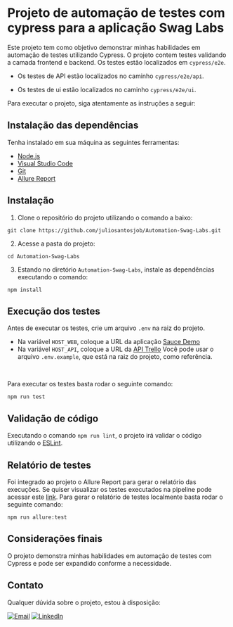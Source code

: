 # Projeto de automação de testes com cypress para a aplicação Swag Labs


Este projeto tem como objetivo demonstrar minhas habilidades em automação de testes utilizando Cypress. O projeto contem testes validando a camada frontend e backend. Os testes estão localizados em `cypress/e2e`. 


- Os testes de API estão localizados no caminho `cypress/e2e/api`. 

- Os testes de ui estão localizados no caminho `cypress/e2e/ui`.


Para executar o projeto, siga atentamente as instruções a seguir:


## Instalação das dependências

Tenha instalado em sua máquina as seguintes ferramentas:

- [Node.js](https://nodejs.org/pt) <br>
- [Visual Studio Code](https://code.visualstudio.com/download) <br>
- [Git](https://git-scm.com/downloads) <br>
- [Allure Report](https://allurereport.org/)

## Instalação

1. Clone o repositório do projeto utilizando o comando a baixo:

```
git clone https://github.com/juliosantosjob/Automation-Swag-Labs.git
```

2. Acesse a pasta do projeto:

```
cd Automation-Swag-Labs
```

3. Estando no diretório `Automation-Swag-Labs`, instale as dependências executando o comando:

```
npm install
```

## Execução dos testes

Antes de executar os testes, crie um arquivo `.env` na raiz do projeto.
- Na variável `HOST_WEB`, coloque a URL da aplicação [Sauce Demo](https://www.saucedemo.com)
- Na variável `HOST_API`, coloque a URL da [API Trello](https://api.trello.com)
Você pode usar o arquivo `.env.example`, que está na raiz do projeto, como referência.

<br>

Para executar os testes basta rodar o seguinte comando:

```
npm run test
```

## Validação de código

Executando o comando `npm run lint`, o projeto irá validar o código utilizando o [ESLint](https://eslint.org/).

## Relatório de testes

Foi integrado ao projeto o Allure Report para gerar o relatório das execuções. Se quiser visualizar os testes executados na pipeline pode acessar este [link](https://juliosantosjob.github.io/Automation-Swag-Labs). Para gerar o relatório de testes localmente basta rodar o seguinte comando:

```
npm run allure:test
```

## Considerações finais

O projeto demonstra minhas habilidades em automação de testes com Cypress e pode ser expandido conforme a necessidade.

## Contato

Qualquer dúvida sobre o projeto, estou à disposição:


[![Email](https://img.shields.io/badge/Email-%23D14836.svg?logo=gmail&logoColor=white)](mailto:julio958214@gmail.com)
[![LinkedIn](https://img.shields.io/badge/LinkedIn-%230077B5.svg?logo=linkedin&logoColor=white)](https://www.linkedin.com/in/julio-santos-43428019b)
